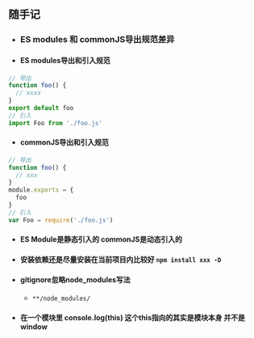 ## 随手记
<!--
 * @Descripttion: 
 * @Author: Zhu Hai Hua
 * @Date: 2020-03-01 21:53:50
 * @LastEditTime: 2020-03-04 21:58:34
 -->

 * ### ES modules 和 commonJS导出规范差异
  * #### ES modules导出和引入规范
  ```js
  // 导出
  function foo() {
    // xxxx
  }
  export default foo
  // 引入
  import Foo from './foo.js'
  ```

  * #### commonJS导出和引入规范
  ```js
  // 导出
  function foo() {
    // xxx
  }
  module.exports = {
    foo
  }
  // 引入
  var Foo = require('./foo.js')
  ```
  * #### ES Module是静态引入的 commonJS是动态引入的

* #### 安装依赖还是尽量安装在当前项目内比较好 ```npm install xxx -D```

* #### gitignore忽略node_modules写法
  * ```**/node_modules/```

* #### 在一个模块里 console.log(this) 这个this指向的其实是模块本身 并不是window